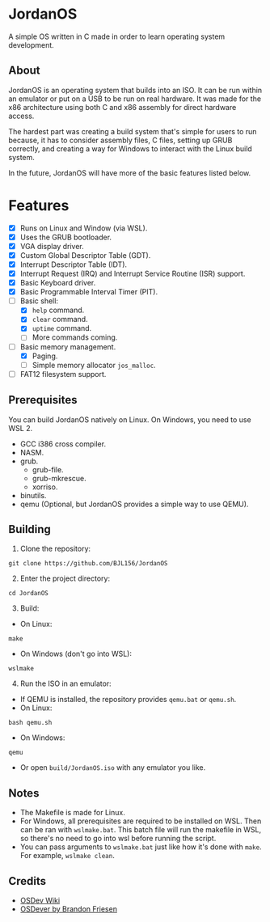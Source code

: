 # JordanOS
A simple OS written in C made in order to learn operating system development.

## About
JordanOS is an operating system that builds into an ISO. It can be run within an emulator or put on a USB to be run on real hardware. It was made for the x86 architecture using both C and x86 assembly for direct hardware access.

The hardest part was creating a build system that's simple for users to run because, it has to consider assembly files, C files, setting up GRUB correctly, and creating a way for Windows to interact with the Linux build system.

In the future, JordanOS will have more of the basic features listed below.

# Features
- [x] Runs on Linux and Window (via WSL).
- [x] Uses the GRUB bootloader.
- [x] VGA display driver.
- [x] Custom Global Descriptor Table (GDT).
- [x] Interrupt Descriptor Table (IDT).
- [x] Interrupt Request (IRQ) and Interrupt Service Routine (ISR) support.
- [x] Basic Keyboard driver.
- [x] Basic Programmable Interval Timer (PIT).
- [ ] Basic shell:
  - [x] `help` command.
  - [x] `clear` command.
  - [x] `uptime` command.
  - [ ] More commands coming.
- [ ] Basic memory management.
  - [x] Paging.
  - [ ] Simple memory allocator `jos_malloc`.
- [ ] FAT12 filesystem support.
 
## Prerequisites
You can build JordanOS natively on Linux. On Windows, you need to use WSL 2.
- GCC i386 cross compiler.
- NASM.
- grub.
  - grub-file.
  - grub-mkrescue.
  - xorriso.
- binutils.
- qemu (Optional, but JordanOS provides a simple way to use QEMU).

## Building
1. Clone the repository:
```
git clone https://github.com/BJL156/JordanOS
```
2. Enter the project directory:
```
cd JordanOS
```
3. Build:
- On Linux:
```
make
```
- On Windows (don't go into WSL):
```
wslmake
```
4. Run the ISO in an emulator:
- If QEMU is installed, the repository provides `qemu.bat` or `qemu.sh`.
- On Linux:
```
bash qemu.sh
```
- On Windows:
```
qemu
```
- Or open `build/JordanOS.iso` with any emulator you like.

## Notes
- The Makefile is made for Linux.
- For Windows, all prerequisites are required to be installed on WSL. Then can be ran with `wslmake.bat`. This batch file will run the makefile in WSL, so there's no need to go into wsl before running the script.
- You can pass arguments to `wslmake.bat` just like how it's done with `make`. For example, `wslmake clean`.

## Credits
- [OSDev Wiki](https://wiki.osdev.org/Expanded_Main_Page)
- [OSDever by Brandon Friesen](https://www.osdever.net/bkerndev/index.php)
